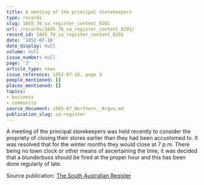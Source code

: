```yaml
---
title: A meeting of the principal storekeepers
type: records
slug: 1845_76_sa_register_content_8201
url: /records/1845_76_sa_register_content_8201/
record_id: 1845_76_sa_register_content_8201
date: '1852-07-16'
date_display: null
volume: null
issue_number: null
page: '3'
article_type: news
issue_reference: 1852-07-16, page 3
people_mentioned: []
places_mentioned: []
topics:
- business
- community
source_document: 1985-87_Northern__Argus.md
publication_slug: sa-register
---
```


A meeting of the principal storekeepers was held recently to consider the propriety of closing their stores earlier than they had been accustomed to.  It was resolved that for the winter months they would close at 7 p.m.  There being no town clock or other means of ascertaining the time, it was decided that a blunderbuss should be fired at the proper hour and this has been done regularly of late.

Source publication: [The South Australian Register](/publications/sa-register/)
